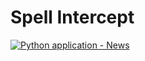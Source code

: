 # Spell Intercept

[![Python application - News](https://github.com/Index/spell-intercept/actions/workflows/hyperthymesia-eyes-news.yml/badge.svg?branch=main&event=check_run)](https://github.com/Index/spell-intercept/actions/workflows/hyperthymesia-eyes-news.yml)
